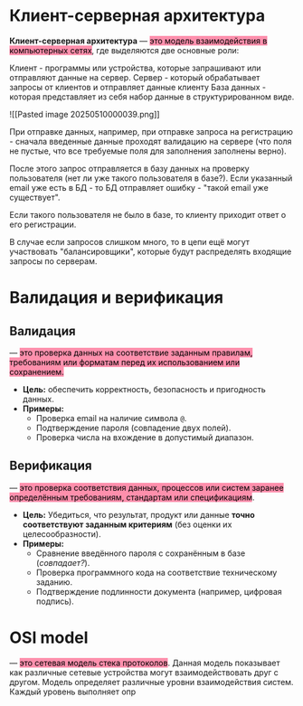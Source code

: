 # Клиент-серверная архитектура

**Клиент-серверная архитектура** — <mark style="background: #FF5582A6;">это модель взаимодействия в компьютерных сетях</mark>, где выделяются две основные роли:

Клиент - программы или устройства, которые запрашивают или отправляют данные на сервер.
Сервер - который обрабатывает запросы от клиентов и отправляет данные клиенту
База данных - которая представляет из себя набор данные в структурированном виде.


![[Pasted image 20250510000039.png]]

При отправке данных, например, при отправке запроса на регистрацию - сначала введенные данные проходят валидацию на сервере (что поля не пустые, что все требуемые поля для заполнения заполнены верно).

После этого запрос отправляется в базу данных на проверку пользователя (нет ли уже такого пользователя в базе?). Если указанный email уже есть в БД - то БД отправляет ошибку - "такой email уже существует".

Если такого пользователя не было в базе, то клиенту приходит ответ о его регистрации.


В случае если запросов слишком много, то в цепи ещё могут участвовать "балансировщики",
которые будут распределять входящие запросы по серверам.
# **Валидация** и верификация

## Валидация
— <mark style="background: #FF5582A6;">это проверка данных на соответствие заданным правилам, требованиям или форматам перед их использованием или сохранением.</mark>

- **Цель:** обеспечить корректность, безопасность и пригодность данных.
- **Примеры:**
    - Проверка email на наличие символа `@`.
    - Подтверждение пароля (совпадение двух полей).
    - Проверка числа на вхождение в допустимый диапазон.

## Верификация
— <mark style="background: #FF5582A6;">это проверка соответствия данных, процессов или систем заранее определённым требованиям, стандартам или спецификациям</mark>.

- **Цель:** Убедиться, что результат, продукт или данные **точно соответствуют заданным критериям** (без оценки их целесообразности).
- **Примеры:**
    - Сравнение введённого пароля с сохранённым в базе (_совпадает?_).
    - Проверка программного кода на соответствие техническому заданию.
    - Подтверждение подлинности документа (например, цифровая подпись).


# OSI model
— <mark style="background: #FF5582A6;">это сетевая модель стека протоколов</mark>.
Данная модель показывает как различные сетевые устройства могут взаимодействовать друг с другом. Модель определяет различные уровни взаимодействия систем. Каждый уровень выполняет опр